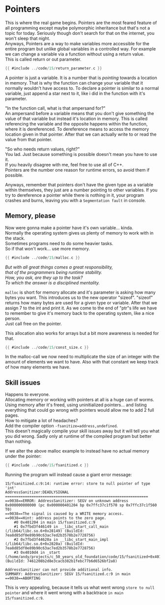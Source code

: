 # Pointers

This is where the real game begins. Pointers are the most feared feature of all
programming except maybe polymorphic inheritance but that's not a topic for
today. Seriously though don't search for that on the internet, you won't sleep
that night.  
Anyways, Pointers are a way to make variables more accessible for the entire
program but unlike global variables in a controlled way. For example we can
change a variable via a function without using a return value.  
This is called return or out parameter.  

```c
{{ #include ../code/15/return_parameter.c }}
```

A pointer is just a variable. It is a number that is _pointing_ towards a
location in memory. That is why the function can change your variable that it
normally wouldn't have access to. To declare a pointer is similar to a normal
variable, just append a star next to it, like i did in the function with it's
parameter.  
  
"In the function call, what is that ampersand for?"  
An ampersand before a variable means that you don't give something the value of
that variable but instead it's location in memory. This is called referencing
the variable and the opposite happens within the function, where it is
dereferenced. To dereference means to access the memory location given in that
pointer. After that we can actually write to or read the value from that
pointer.  
  
"So who needs return values, right?"  
You lad. Just because something is possible doesn't mean you have to use it.  
If you heavily disagree with me, feel free to use all of C++.  
Pointers are the number one reason for runtime errors, so avoid them if
possible.  
  
Anyways, remember that pointers don't have the given type as a variable within
themselves, they just are a number pointing to other variables. If you try to
dereference a pointer while there is nothing in it, your program crashes and
burns, leaving you with a `Segmentation fault` in console.  

## Memory, please

Now were gonna make a pointer have it's own variable... kinda.  
Normally the operating system gives us plenty of memory to work with in the
stack.  
Sometimes programs need to do some heavier tasks.  
So if that won't work... use more memory.  

```c
{{ #include ../code/15/malloc.c }}
```

_But with all great things comes a great responsibility,_  
_that of the programmers being runtime stability._  
_How, you ask, are they up to the task?_  
_To which the answer is a disciplined mentality._  
  
`malloc` is short for memory allocate and it's parameter is asking how many
bytes you want. This introduces us to the new operator "sizeof". "sizeof"
returns how many bytes are used for a given type or variable. After that we
assign 7 to the int and print it. As we come to the end of "ptr"s life we have
to remember to give it's memory back to the operating system, like a nice
person.  
Just call free on the pointer.  
  
This allocation also works for arrays but a bit more awareness is needed for
that.  

```c
{{ #include ../code/15/const_size.c }}
```

In the malloc-call we now need to multiplicate the size of an integer with the
amount of elements we want to have. Also with that constant we keep track of how
many elements we have.  

## Skill issues

Happens to everyone.  
Allocating memory or working with pointers at all is a huge can of worms.  
Using memory after it's freed, using uninitialized pointers... and listing
everything that could go wrong with pointers would allow me to add 2 full pages.  
How to mitigate a lot of headaches?  
Add the compiler option `-fsanitize=address,undefined`.  
This doesn't magically compile your skill issues away but it will tell you what
you did wrong. Sadly only at runtime of the compiled program but better than
nothing.  
  
If we alter the above malloc example to instead have no actual memory under the
pointer:

```c
{{ #include ../code/15/fsanitized.c }}
```

Running the program will instead cause a giant error message:

```
15/fsanitized.c:9:14: runtime error: store to null pointer of type 'int'
AddressSanitizer:DEADLYSIGNAL
=================================================================
==9038==ERROR: AddressSanitizer: SEGV on unknown address 0x000000000000 (pc 0x000000401204 bp 0x7ffc37c1f570 sp 0x7ffc37c1f560 T0)
==9038==The signal is caused by a WRITE memory access.
==9038==Hint: address points to the zero page.
    #0 0x401204 in main 15/fsanitized.c:9
    #1 0x7fbd3f446149 in __libc_start_call_main (/lib64/libc.so.6+0x28149) (BuildId: 7ea8d85df0e89b90c63ac7ed2b3578b2e7728756)
    #2 0x7fbd3f44620a in __libc_start_main_impl (/lib64/libc.so.6+0x2820a) (BuildId: 7ea8d85df0e89b90c63ac7ed2b3578b2e7728756)
    #3 0x4010d4 in _start (/home/andy/projects/c_50_years_old_foundation/code/15/fsanitized+0x4010d4) (BuildId: 7461208b2d8e3cacb382b1febc77b6d6526bf2a8)

AddressSanitizer can not provide additional info.
SUMMARY: AddressSanitizer: SEGV 15/fsanitized.c:9 in main
==9038==ABORTING
```

This is very appealing, because it tells us what went wrong
`store to null pointer` and where it went wrong with a backtrace
`in main 15/fsanitized.c:9`.  

